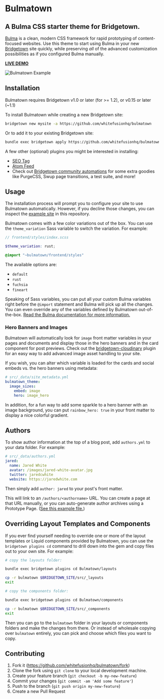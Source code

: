 # Bulmatown
## A Bulma CSS starter theme for Bridgetown.

[Bulma](https://bulma.io) is a clean, modern CSS framework for rapid prototyping of content-focused websites. Use this theme to start using Bulma in your new [Bridgetown](https://www.bridgetownrb.com) site quickly, while preserving _all_ of the advanced customization possibilities as if you configured Bulma manually.

**[LIVE DEMO](https://bulmatown.onrender.com)**

![Bulmatown Example](https://res.cloudinary.com/mariposta/image/upload/c_thumb,w_900/v1593195961/bulmatown/bulmatown-example.jpg)

## Installation

Bulmatown requires Bridgetown v1.0 or later (for >= 1.2), or v0.15 or later (~1.1)

To install Bulmatown while creating a new Bridgetown site:

```sh
bridgetown new mysite -a https://github.com/whitefusionhq/bulmatown
```

Or to add it to your existing Bridgetown site:

```sh
bundle exec bridgetown apply https://github.com/whitefusionhq/bulmatown
```

A few other (optional) plugins you might be interested in installing:

* [SEO Tag](https://github.com/bridgetownrb/bridgetown-seo-tag)
* [Atom Feed](https://github.com/bridgetownrb/bridgetown-feed)
* Check out [Bridgetown community automations](https://github.com/bridgetownrb/automations) for some extra goodies like PurgeCSS, Swup page transitions, a test suite, and more!

## Usage

The installation process will prompt you to configure your site to use Bulmatown automatically. However, if you decline those changes, you can inspect the [example site](https://github.com/whitefusionhq/bulmatown/tree/master/example) in this repository.

Bulmatown comes with a few color variations out of the box. You can use the `theme_variation` Sass variable to switch the variation. For example:

```scss
// frontend/styles/index.scss

$theme_variation: rust;

@import "~bulmatown/frontend/styles"
```

The available options are:

* `default`
* `rust`
* `fuchsia`
* `fineart`

Speaking of Sass variables, you can put all your custom Bulma variables right before the `@import` statement and Bulma will pick up all the changes. You can even override any of the variables defined by Bulmatown out-of-the-box. [Read the Bulma documentation for more information.](https://bulma.io/documentation/)

### Hero Banners and Images

Bulmatown will automatically look for `image` front matter variables in your pages and documents and display those in the hero banners and in the card component for post previews. Check out the [bridgetown-cloudinary](https://github.com/bridgetownrb/bridgetown-cloudinary) plugin for an easy way to add advanced image asset handling to your site.

If you wish, you can alter which variable is loaded for the cards and social embeds vs. the hero banners using metadata:

```yaml
# src/_data/site_metadata.yml
bulmatown_theme:
  image_sizes:
    embed: image
    hero: image_hero
```

In addition, for a fun way to add some sparkle to a hero banner with an image background, you can put `rainbow_hero: true` in your front matter to display a nice colorful gradient.

## Authors

To show author information at the top of a blog post, add `authors.yml` to your data folder. For example:

```yaml
# src/_data/authors.yml
jared:
  name: Jared White
  avatar: /images/jared-white-avatar.jpg
  twitter: jaredcwhite
  website: https://jaredwhite.com
```

Then simply add `author: jared` to your post's front matter.

This will link to an `/authors/<authorname>` URL. You can create a page at that URL manually, or you can auto-generate author archives using a Prototype Page. ([See this example file.](https://github.com/whitefusionhq/bulmatown/blob/master/example/src/authors/author.html))

## Overriding Layout Templates and Components

If you ever find yourself needing to override one or more of the layout templates or Liquid components provided by Bulmatown, you can use the `bridgetown plugins cd` command to drill down into the gem and copy files out to your own site. For example:

```sh
# copy the layouts folder:

bundle exec bridgetown plugins cd Bulmatown/layouts

cp -r bulmatown $BRIDGETOWN_SITE/src/_layouts
exit

# copy the components folder:

bundle exec bridgetown plugins cd Bulmatown/components

cp -r bulmatown $BRIDGETOWN_SITE/src/_components
exit
```

Then you can go to the `bulmatown` folder in your layouts or components folders and make the changes from there. Or instead of wholesale copying over `bulmatown` entirely, you can pick and choose which files you want to copy.

## Contributing

1. Fork it (https://github.com/whitefusionhq/bulmatown/fork)
2. Clone the fork using `git clone` to your local development machine.
3. Create your feature branch (`git checkout -b my-new-feature`)
4. Commit your changes (`git commit -am 'Add some feature'`)
5. Push to the branch (`git push origin my-new-feature`)
6. Create a new Pull Request
